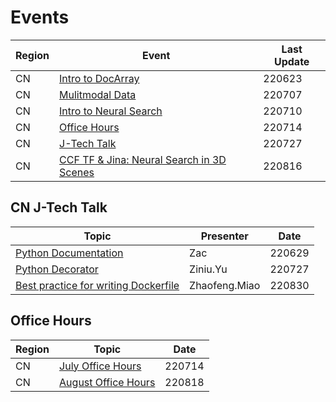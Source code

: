 # Events

| Region | Event                                                        | Last Update |
| ------ | ------------------------------------------------------------ | ----------- |
| CN     | [Intro to DocArray](https://github.com/jina-ai/Events/tree/main/CN_DocArray) | 220623      |
| CN     | [Mulitmodal Data](https://github.com/jina-ai/Events/tree/main/CN_Multimodal%20Data) | 220707      |
| CN     | [Intro to Neural Search](https://github.com/jina-ai/Events/tree/main/CN_Intro%20to%20Neural%20Search) | 220710      |
| CN     | [Office Hours](https://github.com/jina-ai/Events/tree/main/CN_Office%20Hours) | 220714      |
| CN     | [J-Tech Talk](https://github.com/jina-ai/Events/tree/main/CN_J-Tech%20Talk) | 220727      |
| CN     | [CCF TF & Jina: Neural Search in 3D Scenes](https://github.com/jina-ai/Events/tree/main/CN_CCF%20TF%26Jina%20AI) | 220816      |



## CN J-Tech Talk

| Topic                                                        | Presenter     | Date   |
| ------------------------------------------------------------ | ------------- | ------ |
| [Python Documentation](https://github.com/jina-ai/Events/tree/main/CN_J-Tech%20Talk) | Zac           | 220629 |
| [Python Decorator](https://github.com/jina-ai/Events/tree/main/CN_J-Tech%20Talk/J-Tech%20Talk_Python%20Decorator) | Ziniu.Yu      | 220727 |
| [Best practice for writing Dockerfile](https://github.com/jina-ai/Events/tree/main/CN_J-Tech%20Talk) | Zhaofeng.Miao | 220830 |



## Office Hours

| Region | Topic                                                        | Date   |
| ------ | ------------------------------------------------------------ | ------ |
| CN     | [July Office Hours](https://github.com/jina-ai/Events/tree/main/CN_J-Tech%20Talk) | 220714 |
| CN     | [August Office Hours](https://github.com/jina-ai/Events/blob/main/CN_Office%20Hours/%E4%B8%AD%E6%96%87%E7%A4%BE%E5%8C%BA%E9%9D%A2%E5%AF%B9%E9%9D%A2_Aug%2018.pdf) | 220818 |
